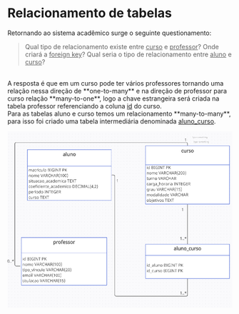 # Relacionamento de tabelas
Retornando ao sistema acadêmico surge o seguinte questionamento: <br/>
> Qual tipo de relacionamento existe entre <ins>curso</ins> e <ins>professor</ins>?
> Onde criará a <ins>foreign key</ins>?
> Qual seria o tipo de relacionamento entre <ins>aluno</ins> e <ins>curso</ins>?
<br/>
A resposta é que em um curso pode ter vários professores tornando uma relação nessa direção de **one-to-many** e na direção de professor para curso relação **many-to-one**, logo a chave estrangeira será criada na tabela professor referenciando a coluna <ins>id</ins> do curso.
<br/>
Para as tabelas aluno e curso temos um relacionamento **many-to-many**, para isso foi criado uma tabela intermediária denominada <ins>aluno_curso</ins>.

![Relacionamento em sistema acadêmico](../../assets/img/sistema_academico.png) <br/>
